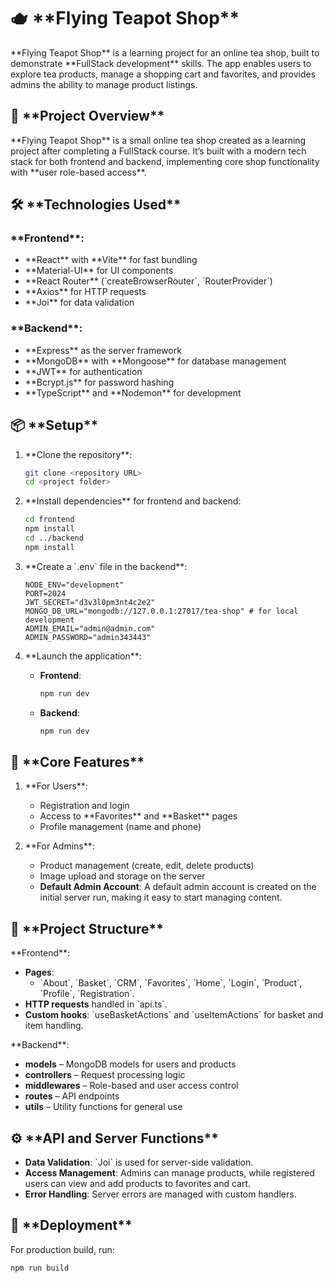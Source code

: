 # 🫖 \*\*Flying Teapot Shop\*\*

\*\*Flying Teapot Shop\*\* is a learning project for an online tea shop, built to demonstrate \*\*FullStack development\*\* skills. The app enables users to explore tea products, manage a shopping cart and favorites, and provides admins the ability to manage product listings.

## 📑 \*\*Project Overview\*\*
\*\*Flying Teapot Shop\*\* is a small online tea shop created as a learning project after completing a FullStack course. It’s built with a modern tech stack for both frontend and backend, implementing core shop functionality with \*\*user role-based access\*\*.

## 🛠️ \*\*Technologies Used\*\*

### \*\*Frontend\*\*:
- \*\*React\*\* with \*\*Vite\*\* for fast bundling
- \*\*Material-UI\*\* for UI components
- \*\*React Router\*\* (\`createBrowserRouter\`, \`RouterProvider\`)
- \*\*Axios\*\* for HTTP requests
- \*\*Joi\*\* for data validation

### \*\*Backend\*\*:
- \*\*Express\*\* as the server framework
- \*\*MongoDB\*\* with \*\*Mongoose\*\* for database management
- \*\*JWT\*\* for authentication
- \*\*Bcrypt.js\*\* for password hashing
- \*\*TypeScript\*\* and \*\*Nodemon\*\* for development

## 📦 \*\*Setup\*\*

1. \*\*Clone the repository\*\*:
    ```bash
    git clone <repository URL>
    cd <project folder>
    ```

2. \*\*Install dependencies\*\* for frontend and backend:
    ```bash
    cd frontend
    npm install
    cd ../backend
    npm install
    ```

3. \*\*Create a \`.env\` file in the backend\*\*:
    ```env
    NODE_ENV="development"
    PORT=2024
    JWT_SECRET="d3v3l0pm3nt4c2e2"
    MONGO_DB_URL="mongodb://127.0.0.1:27017/tea-shop" # for local development
    ADMIN_EMAIL="admin@admin.com"
    ADMIN_PASSWORD="admin343443"
    ```

4. \*\*Launch the application\*\*:
   - **Frontend**:
     ```bash
     npm run dev
     ```
   - **Backend**:
     ```bash
     npm run dev
     ```

## 🌟 \*\*Core Features\*\*
1. \*\*For Users\*\*:
   - Registration and login
   - Access to \*\*Favorites\*\* and \*\*Basket\*\* pages
   - Profile management (name and phone)

2. \*\*For Admins\*\*:
   - Product management (create, edit, delete products)
   - Image upload and storage on the server
   - **Default Admin Account**: A default admin account is created on the initial server run, making it easy to start managing content.

## 📂 \*\*Project Structure\*\*

\*\*Frontend\*\*:
- **Pages**:
  - \`About\`, \`Basket\`, \`CRM\`, \`Favorites\`, \`Home\`, \`Login\`, \`Product\`, \`Profile\`, \`Registration\`.
- **HTTP requests** handled in \`api.ts\`.
- **Custom hooks**: \`useBasketActions\` and \`useItemActions\` for basket and item handling.

\*\*Backend\*\*:
- **models** – MongoDB models for users and products
- **controllers** – Request processing logic
- **middlewares** – Role-based and user access control
- **routes** – API endpoints
- **utils** – Utility functions for general use

## ⚙️ \*\*API and Server Functions\*\*
- **Data Validation**: \`Joi\` is used for server-side validation.
- **Access Management**: Admins can manage products, while registered users can view and add products to favorites and cart.
- **Error Handling**: Server errors are managed with custom handlers.

## 🚀 \*\*Deployment\*\*
For production build, run:
```bash
npm run build
```
